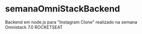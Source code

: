 # semanaOmniStackBackend

Backend em node.js para "Instagram Clone" realizado na semana Omnistack 7.0 ROCKETSEAT
